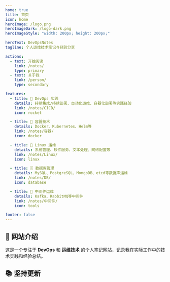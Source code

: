 ```yaml
---
home: true
title: 首页
icon: home
heroImage: /logo.png
heroImageDark: /logo-dark.png
heroImageStyle: "width: 200px; height: 200px;"

heroText: DevOpsNotes
tagline: 个人运维技术笔记与经验分享

actions:
  - text: 开始阅读
    link: /notes/
    type: primary
  - text: 关于我
    link: /person/
    type: secondary

features:
  - title: 🚀 DevOps 实践
    details: 持续集成/持续部署、自动化运维、容器化部署等实践经验
    link: /notes/CICD/
    icon: rocket

  - title: 🐳 容器技术
    details: Docker、Kubernetes、Helm等
    link: /notes/容器/
    icon: docker

  - title: 🐧 Linux 运维
    details: 系统管理、软件服务、文本处理、网络配置等
    link: /notes/Linux/
    icon: linux

  - title: 🗄️ 数据库管理
    details: MySQL、PostgreSQL、MongoDB、etcd等数据库运维
    link: /notes/DB/
    icon: database

  - title: 🔧 中间件运维
    details: Kafka、RabbitMQ等中间件
    link: /notes/中间件/
    icon: tools

footer: false
---
```


## 🎯 网站介绍

这是一个专注于 **DevOps** 和 **运维技术** 的个人笔记网站，记录我在实际工作中的技术实践和经验总结。

## 📚 坚持更新

<AutoCatalog />

<style>
.stat-item {
  padding: 1rem;
  border-radius: 8px;
  background: var(--vp-c-bg-soft);
  border: 1px solid var(--vp-c-divider);
  transition: all 0.3s ease;
}

.stat-item:hover {
  transform: translateY(-2px);
  box-shadow: 0 4px 12px rgba(0, 0, 0, 0.1);
}

.stat-number {
  font-size: 2rem;
  font-weight: bold;
  color: var(--vp-c-brand);
}

.stat-label {
  font-size: 0.9rem;
  color: var(--vp-c-text-2);
  margin-top: 0.5rem;
}

.grid {
  display: grid;
  gap: 1rem;
}

.grid-cols-1 {
  grid-template-columns: repeat(1, minmax(0, 1fr));
}

@media (min-width: 768px) {
  .grid-cols-2 {
    grid-template-columns: repeat(2, minmax(0, 1fr));
  }
  
  .md\\:grid-cols-2 {
    grid-template-columns: repeat(2, minmax(0, 1fr));
  }
  
  .md\\:grid-cols-4 {
    grid-template-columns: repeat(4, minmax(0, 1fr));
  }
}

@media (min-width: 1024px) {
  .lg\\:grid-cols-3 {
    grid-template-columns: repeat(3, minmax(0, 1fr));
  }
}
</style> 
